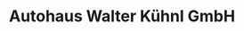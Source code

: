 ---
title: "Autohaus Walter Kühnl GmbH"
url: /hassfurt/autohaus-walter-kuehnl-gmbh/
shop: Autohaus
---